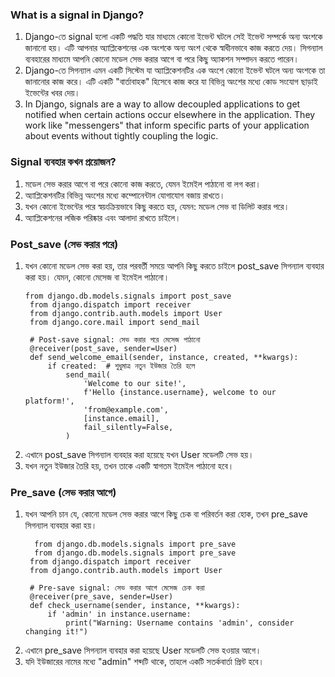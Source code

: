 ### What is a signal in Django?
1. Django-তে signal হলো একটি পদ্ধতি যার মাধ্যমে কোনো ইভেন্ট ঘটলে সেই ইভেন্ট সম্পর্কে অন্য অংশকে জানানো হয়। এটি আপনার অ্যাপ্লিকেশনের এক অংশকে অন্য অংশ থেকে স্বাধীনভাবে কাজ করতে দেয়। সিগন্যাল ব্যবহারের মাধ্যমে আপনি কোনো মডেল সেভ করার আগে বা পরে কিছু অ্যাকশন সম্পাদন করতে পারেন।
2. Django-তে সিগন্যাল এমন একটি সিস্টেম যা অ্যাপ্লিকেশনটির এক অংশে কোনো ইভেন্ট ঘটলে অন্য অংশকে তা জানানোর কাজ করে। এটি একটি "বার্তাবাহক" হিসেবে কাজ করে যা বিভিন্ন অংশের মধ্যে কোড সংযোগ ছাড়াই ইভেন্টের খবর দেয়।
3. In Django, signals are a way to allow decoupled applications to get notified when certain actions occur elsewhere in the application. They work like "messengers" that inform specific parts of your application about events without tightly coupling the logic.


### Signal ব্যবহার কখন প্রয়োজন?
  1. মডেল সেভ করার আগে বা পরে কোনো কাজ করতে, যেমন ইমেইল পাঠানো বা লগ করা।
  2. অ্যাপ্লিকেশনটির বিভিন্ন অংশের মধ্যে কম্পোনেন্টাল যোগাযোগ বজায় রাখতে।
  3. যখন কোনো ইভেন্টের পরে স্বয়ংক্রিয়ভাবে কিছু করতে হয়, যেমন: মডেল সেভ বা ডিলিট করার পরে।
  4. অ্যাপ্লিকেশনের লজিক পরিষ্কার এবং আলাদা রাখতে চাইলে।


### Post_save (সেভ করার পরে)
  1. যখন কোনো মডেল সেভ করা হয়, তার পরবর্তী সময়ে আপনি কিছু করতে চাইলে post_save সিগন্যাল ব্যবহার করা হয়। যেমন, কোনো মেসেজ বা ইমেইল পাঠানো।
     ```
     from django.db.models.signals import post_save
      from django.dispatch import receiver
      from django.contrib.auth.models import User
      from django.core.mail import send_mail
      
      # Post-save signal: সেভ করার পরে মেসেজ পাঠানো
      @receiver(post_save, sender=User)
      def send_welcome_email(sender, instance, created, **kwargs):
          if created:  # শুধুমাত্র নতুন ইউজার তৈরি হলে
              send_mail(
                  'Welcome to our site!',
                  f'Hello {instance.username}, welcome to our platform!',
                  'from@example.com',
                  [instance.email],
                  fail_silently=False,
              )

     ```
 2. এখানে post_save সিগন্যাল ব্যবহার করা হয়েছে যখন User মডেলটি সেভ হয়।
 3. যখন নতুন ইউজার তৈরি হয়, তখন তাকে একটি স্বাগতম ইমেইল পাঠানো হবে।
### Pre_save (সেভ করার আগে)
  1. যখন আপনি চান যে, কোনো মডেল সেভ করার আগে কিছু চেক বা পরিবর্তন করা হোক, তখন pre_save সিগন্যাল ব্যবহার করা হয়।
     ```
       from django.db.models.signals import pre_save
       from django.db.models.signals import pre_save
      from django.dispatch import receiver
      from django.contrib.auth.models import User
      
      # Pre-save signal: সেভ করার আগে মেসেজ চেক করা
      @receiver(pre_save, sender=User)
      def check_username(sender, instance, **kwargs):
          if 'admin' in instance.username:
              print("Warning: Username contains 'admin', consider changing it!")

     ```
  3. এখানে pre_save সিগন্যাল ব্যবহার করা হয়েছে User মডেলটি সেভ হওয়ার আগে।
  4. যদি ইউজারের নামের মধ্যে "admin" শব্দটি থাকে, তাহলে একটি সতর্কবার্তা প্রিন্ট হবে।



